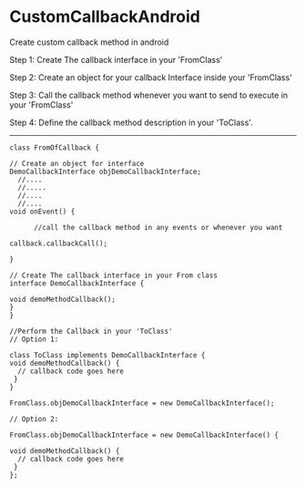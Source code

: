 # CustomCallbackAndroid
Create custom callback method in android

Step 1: Create The callback interface in your 'FromClass'

Step 2: Create an object for your callback Interface inside your 'FromClass'

Step 3: Call the callback method whenever you want to send to execute in your 'FromClass'

Step 4: Define the callback method description in your 'ToClass'.

--------------------------------------------------------------------------------------------------------------------------------

    class FromOfCallback {

    // Create an object for interface
    DemoCallbackInterface objDemoCallbackInterface;
      //....
      //.....
      //....
      //....
    void onEvent() {
  
          //call the callback method in any events or whenever you want
          
    callback.callbackCall();
  
    }

    // Create The callback interface in your From class
    interface DemoCallbackInterface {
  
    void demoMethodCallback();
    }
    }

    //Perform the Callback in your 'ToClass'
    // Option 1:

    class ToClass implements DemoCallbackInterface {
    void demoMethodCallback() {
      // callback code goes here
     }
    }

    FromClass.objDemoCallbackInterface = new DemoCallbackInterface();

    // Option 2:

    FromClass.objDemoCallbackInterface = new DemoCallbackInterface() {

    void demoMethodCallback() {
      // callback code goes here
     }
    };
